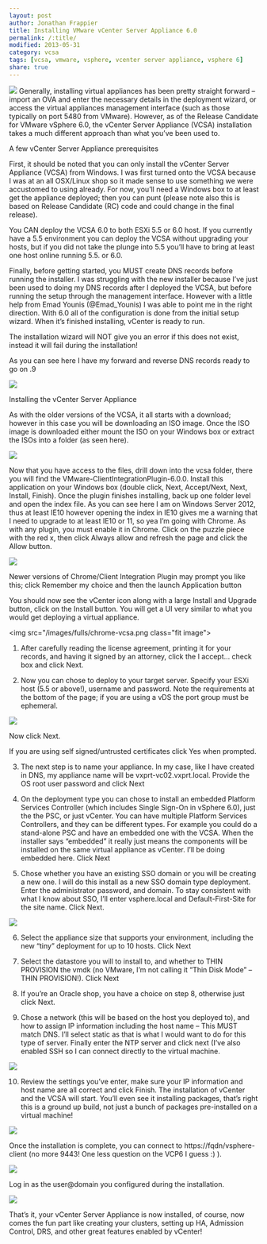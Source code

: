```yaml
---
layout: post
author: Jonathan Frappier
title: Installing VMware vCenter Server Appliance 6.0
permalink: /:title/
modified: 2013-05-31
category: vcsa
tags: [vcsa, vmware, vsphere, vcenter server appliance, vsphere 6]
share: true
---
```

<img src="/images/fulls/vcsa-6-web-client.png" class="fit image"> Generally, installing virtual appliances has been pretty straight forward – import an OVA and enter the necessary details in the deployment wizard, or access the virtual appliances management interface (such as those typically on port 5480 from VMware). However, as of the Release Candidate for VMware vSphere 6.0, the vCenter Server Appliance (VCSA) installation takes a much different approach than what you’ve been used to.

A few vCenter Server Appliance prerequisites

First, it should be noted that you can only install the vCenter Server Appliance (VCSA) from Windows. I was first turned onto the VCSA because I was at an all OSX/Linux shop so it made sense to use something we were accustomed to using already. For now, you’ll need a Windows box to at least get the appliance deployed;  then you can punt (please note also this is based on Release Candidate (RC) code and could change in the final release).

You CAN deploy the VCSA 6.0 to both ESXi 5.5 or 6.0 host. If you currently have a 5.5 environment you can deploy the VCSA without upgrading your hosts, but if you did not take  the plunge into 5.5 you’ll have to bring at least one host online running 5.5. or 6.0.

Finally, before getting started, you MUST create DNS records before running the installer. I was struggling with the new installer because I’ve just been used to doing my DNS records after I deployed the VCSA, but before running the setup through the management interface. However with a little help from Emad Younis (@Emad_Younis) I was able to point me in the right direction. With 6.0 all of the configuration is done from the initial setup wizard. When it’s finished installing, vCenter is ready to run.

The installation wizard will NOT give you an error if this does not exist, instead it will fail during the installation!

As you can see here I have my forward and reverse DNS records ready to go on .9

<img src="/images/fulls/vwmare-vcsa-dns.png" class="fit image">

Installing the vCenter Server Appliance

As with the older versions of the VCSA, it all starts with a download; however in this case you will be downloading an ISO image. Once the ISO image is downloaded either mount the ISO on your Windows box or extract the ISOs into a folder (as seen here).

<img src="/images/fulls/vmware-vcsa-iso-extracted.png" class="fit image">

Now that you have access to the files, drill down into the vcsa folder, there you will find the VMware-ClientIntegrationPlugin-6.0.0. Install this application on your Windows box (double click, Next, Accept/Next, Next, Install, Finish). Once the plugin finishes installing, back up one folder level and open the index file. As you can see here I am on Windows Server 2012, thus at least IE10 however opening the index in IE10 gives me a warning that I need to upgrade to at least IE10 or 11, so yea I’m going with Chrome. As with any plugin, you must enable it in Chrome. Click on the puzzle piece with the red x, then click Always allow and refresh the page and click the Allow button.

<img src="/images/fulls/vmware-vcsa-chrome-enable-plugin.png" class="fit image">

Newer versions of Chrome/Client Integration Plugin may prompt you like this; click Remember my choice and then the launch Application button

You should now see the vCenter icon along with a large Install and Upgrade button, click on the Install button. You will get a UI very similar to what you would get deploying a virtual appliance.

<img src="/images/fulls/chrome-vcsa.png class="fit image">

1.  After carefully reading the license agreement, printing it for your records, and having it signed by an attorney, click the I accept… check box and click Next.

2.  Now you can chose to deploy to your target server. Specify your ESXi host (5.5 or above!), username and password. Note the requirements at the bottom of the page; if you are using a vDS the port group must be ephemeral.

<img src="/images/fulls/vcsa-ephemeral.png" class="fit image">

Now click Next.

If you are using self signed/untrusted certificates click Yes when prompted.

3.  The next step is to name your appliance. In my case, like I have created in DNS, my appliance name will be vxprt-vc02.vxprt.local. Provide the OS root user password and click Next

4.  On the deployment type you can chose to install an embedded Platform Services Controller (which includes Single Sign-On in vSphere 6.0), just the the PSC, or just vCenter. You can have multiple Platform Services Controllers, and they can be different types. For example you could do a stand-alone PSC and have an embedded one with the VCSA. When the installer says “embedded” it really just means the components will be installed on the same virtual appliance as vCenter. I’ll be doing embedded here. Click Next

5.  Chose whether you have an existing SSO domain or you will be creating a new one. I will do this install as a new SSO domain type deployment. Enter the administrator password, and domain. To stay consistent with what I know about SSO, I’ll enter vsphere.local and Default-First-Site for the site name. Click Next.

<img src="/images/fulls/vcsa-6-new-sso.png" class="fit image">

6.  Select the appliance size that supports your environment, including the new “tiny” deployment for up to 10 hosts. Click Next

7.  Select the datastore you will to install to, and whether to THIN PROVISION the vmdk (no VMware, I’m not calling it “Thin Disk Mode” – THIN PROVISION!). Click Next

8.  If you’re an Oracle shop, you have a choice on step 8, otherwise just click Next.

9.  Chose a network (this will be based on the host you deployed to), and how to assign IP information including the host name – This MUST match DNS. I’ll select static as that is what I would want to do for this type of server. Finally enter the NTP server and click next (I’ve also enabled SSH so I can connect directly to the virtual machine.

<img src="/images/fulls/vmware-vcsa-6-step-9-network.png" class="fit image">

10.  Review the settings you’ve enter, make sure your IP information and host name are all correct and click Finish. The installation of vCenter and the VCSA will start. You’ll even see it installing packages, that’s right this is a ground up build, not just a bunch of packages pre-installed on a virtual machine!

<img src="/images/fulls/vmware-vcsa-6-installation-progress.png" class="fit image">


Once the installation is complete, you can connect to https://fqdn/vsphere-client (no more 9443! One less question on the VCP6 I guess :) ).

<img src="/images/fulls/vcsa-6-complete.png" class="fit image">

Log in as the user@domain you configured during the installation.

<img src="/images/fulls/vcsa-6-web-client.png" class="fit image">

That’s it, your vCenter Server Appliance is now installed, of course, now comes the fun part like creating your clusters, setting up HA, Admission Control, DRS, and other great features enabled by vCenter!